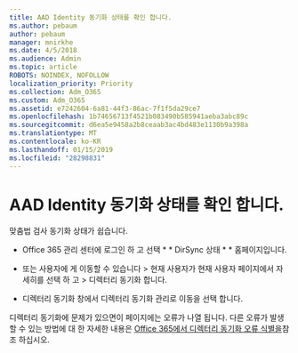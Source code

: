 ```yaml
---
title: AAD Identity 동기화 상태를 확인 합니다.
ms.author: pebaum
author: pebaum
manager: mnirkhe
ms.date: 4/5/2018
ms.audience: Admin
ms.topic: article
ROBOTS: NOINDEX, NOFOLLOW
localization_priority: Priority
ms.collection: Adm_O365
ms.custom: Adm_O365
ms.assetid: e7242604-6a81-44f3-86ac-7f1f5da29ce7
ms.openlocfilehash: 1b74656713f4521b083490b585941aeba3abc89c
ms.sourcegitcommit: d6ea5e9458a2b8ceaab3ac4bd483e1130b9a398a
ms.translationtype: MT
ms.contentlocale: ko-KR
ms.lasthandoff: 01/15/2019
ms.locfileid: "28298831"
---
```

# <a name="check-aad-identity-sync-status"></a>AAD Identity 동기화 상태를 확인 합니다.

맞춤법 검사 동기화 상태가 쉽습니다. 
  
- Office 365 관리 센터에 로그인 하 고 선택 * * DirSync 상태 * * 홈페이지입니다. 
    
- 또는 사용자에 게 이동할 수 있습니다 \> 현재 사용자가 현재 사용자 페이지에서 자세히를 선택 하 고 \> 디렉터리 동기화 합니다.
    
- 디렉터리 동기화 창에서 디렉터리 동기화 관리로 이동을 선택 합니다. 
    
디렉터리 동기화에 문제가 있으면이 페이지에는 오류가 나열 됩니다. 다른 오류가 발생할 수 있는 방법에 대 한 자세한 내용은 [Office 365에서 디렉터리 동기화 오류 식별을](https://support.office.com/article/b4fc07a5-97ea-4ca6-9692-108acab74067)참조 하십시오.
  

